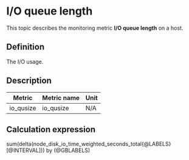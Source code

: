 # I/O queue length

This topic describes the monitoring metric **I/O queue length** on a host.

## Definition

The I/O usage.

## Description

| **Metric** | **Metric name** | **Unit** |
|---------|---------------------|--------|
| io_qusize | io_qusize | N/A |

## Calculation expression

sum(delta(node_disk_io_time_weighted_seconds_total{@LABELS}[@INTERVAL])) by (@GBLABELS)
